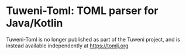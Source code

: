 # Tuweni-Toml: TOML parser for Java/Kotlin

Tuweni-Toml is no longer published as part of the Tuweni project, and is
instead available independently at https://tomlj.org
